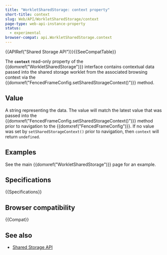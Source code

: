 ```yaml
---
title: "WorkletSharedStorage: context property"
short-title: context
slug: Web/API/WorkletSharedStorage/context
page-type: web-api-instance-property
status:
  - experimental
browser-compat: api.WorkletSharedStorage.context
---
```


{{APIRef("Shared Storage API")}}{{SeeCompatTable}}

The **`context`** read-only property of the
{{domxref("WorkletSharedStorage")}} interface contains contextual data passed into the shared storage worklet from the associated browsing context via the {{domxref("FencedFrameConfig.setSharedStorageContext()")}} method.

## Value

A string representing the data. The value will match the latest value that was passed into the {{domxref("FencedFrameConfig.setSharedStorageContext()")}} method prior to navigation to the {{domxref("FencedFrameConfig")}}. If no value was set by `setSharedStorageContext()` prior to navigation, then `context` will return `undefined`.

## Examples

See the main {{domxref("WorkletSharedStorage")}} page for an example.

## Specifications

{{Specifications}}

## Browser compatibility

{{Compat}}

## See also

- [Shared Storage API](/en-US/docs/Web/API/Shared_storage_API)
